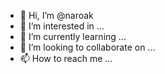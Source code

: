 - 👋 Hi, I’m @naroak
- 👀 I’m interested in ...
- 🌱 I’m currently learning ...
- 💞️ I’m looking to collaborate on ...
- 📫 How to reach me ...

<!---
naroak/naroak is a ✨ special ✨ repository because its `README.md` (this file) appears on your GitHub profile.
You can click the Preview link to take a look at your changes.
--->
